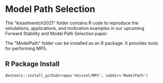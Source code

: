# Model Path Selection
The "kisselmentch2021" folder contains R code to reproduce the simulations, applications, and motivation examples in our upcoming Forward Stability and Model Path Selection paper.

The "ModelPath" folder can be installed as an R package. It provides tools for performing MPS.
 
 ## R Package Install
`devtools::install_github(repo='nkissel/MPS', subdir='ModelPath')`
